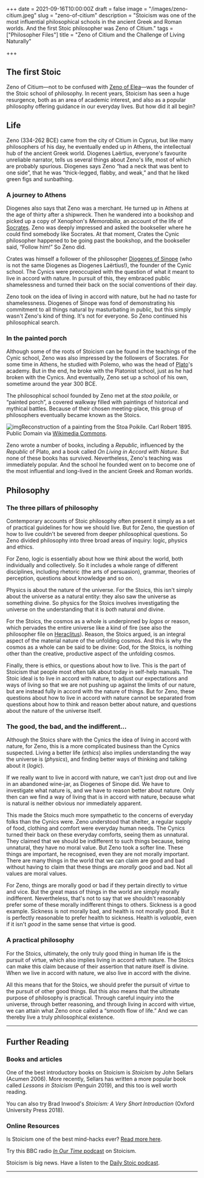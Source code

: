 +++
date = 2021-09-16T10:00:00Z
draft = false
image = "/images/zeno-citium.jpeg"
slug = "zeno-of-citium"
description = "Stoicism was one of the most influential philosophical schools in the ancient Greek and Roman worlds. And the first Stoic philosopher was Zeno of Citium."
tags = ["Philosopher Files"]
title = "Zeno of Citium and the Challenge of Living Naturally"

+++

## The first Stoic

Zeno of Citium—not to be confused with [Zeno of Elea](/zeno-of-elea)—was the founder of the Stoic school of philosophy. In recent years,  Stoicism has seen a huge resurgence, both as an area of academic  interest, and also as a popular philosophy offering guidance in our  everyday lives. But how did it all begin?

## Life

Zeno (334-262 BCE) came from the city of Citium in Cyprus, but like many  philosophers of his day, he eventually ended up in Athens, the  intellectual hub of the ancient Greek world. Diogenes Laërtius,  everyone's favourite unreliable narrator, tells us several things about  Zeno's life, most of which are probably spurious. Diogenes says Zeno  “had a neck that was bent to one side”, that he was “thick-legged,  flabby, and weak,” and that he liked green figs and sunbathing.

### A journey to Athens

Diogenes also says that Zeno was a merchant. He turned up in Athens at the age  of thirty after a shipwreck. Then he wandered into a bookshop and picked up a copy of Xenophon's *Memorabilia*, an account of the life of [Socrates](/socrates). Zeno was deeply impressed and asked the bookseller where he could find  somebody like Socrates. At that moment, Crates the Cynic philosopher  happened to be going past the bookshop, and the bookseller said, “Follow him!” So Zeno did.

Crates was himself a follower of the philosopher [Diogenes of Sinope](/diogenes) (who is not the same Diogenes as Diogenes Laërtius!), the founder of  the Cynic school. The Cynics were preoccupied with the question of what  it meant to live in accord with nature. In pursuit of this, they  embraced public shamelessness and turned their back on the social  conventions of their day.

Zeno took on the idea of living in  accord with nature, but he had no taste for shamelessness. Diogenes of  Sinope was fond of demonstrating his commitment to all things natural by masturbating in public, but this simply wasn't Zeno's kind of thing.  It's not for everyone. So Zeno continued his philosophical search.

### In the painted porch

Although some of the roots of Stoicism can be found in the teachings of the  Cynic school, Zeno was also impressed by the followers of Socrates. For  some time in Athens, he studied with Polemo, who was the head of [Plato](/plato-part-one/)'s academy. But in the end, he broke with the Platonist school, just as he had broken with the Cynics. And eventually, Zeno set up a school of his own, sometime around the year 300 BCE.

The philosophical school founded by Zeno met at the *stoa poikile*, or “painted porch”, a covered walkway filled with paintings of  historical and mythical battles. Because of their chosen meeting-place,  this group of philosophers eventually became known as the Stoics. 

![img](/images/stoa.jpg)Reconstruction of a painting from the Stoa Poikile. Carl Robert 1895. Public Domain via [Wikimedia Commons](https://commons.wikimedia.org/wiki/File:Marathon_battle_in_Stoa_Poikile,_Carl_Robert.jpg).

Zeno wrote a number of books, including a *Republic*, influenced by the *Republic* of Plato, and a book called *On Living in Accord with Nature*. But none of these books has survived. Nevertheless, Zeno's teaching was immediately popular. And the school he founded went on to become one of the most influential and long-lived in the ancient Greek and Roman  worlds.

## Philosophy

### The three pillars of philosophy

Contemporary accounts of Stoic philosophy often present it simply as a set of  practical guidelines for how we should live. But for Zeno, the question  of how to live couldn't be severed from deeper philosophical questions.  So Zeno divided philosophy into three broad areas of inquiry: logic,  physics and ethics. 

For Zeno, logic is essentially about how we *think* about the world, both individually and collectively. So it includes a whole  range of different disciplines, including rhetoric (the arts of  persuasion), grammar, theories of perception, questions about knowledge  and so on.

Physics is about the nature of the universe. For the  Stoics, this isn't simply about the universe as a natural entity: they  also saw the universe as something divine. So physics for the Stoics  involves investigating the universe on the understanding that it is *both* natural *and* divine.

For the Stoics, the cosmos as a whole is underpinned by *logos* or reason, which pervades the entire universe like a kind of fire (see also the philosopher file on [Heraclitus](/heraclitus)). Reason, the Stoics argued, is an integral aspect of the material nature of the unfolding cosmos. And this is why the cosmos as a whole can be  said to be divine: God, for the Stoics, is nothing other than the  creative, productive aspect of the unfolding cosmos.

Finally,  there is ethics, or questions about how to live. This is the part of  Stoicism that people most often talk about today in self-help manuals.  The Stoic ideal is to live in accord with nature, to adjust our  expectations and ways of living so that we are not pushing up against  the limits of our nature, but are instead fully in accord with the  nature of things. But for Zeno, these questions about how to live in  accord with nature cannot be separated from questions about how to think and reason better about nature, and questions about the nature of the  universe itself.

### The good, the bad, and the indifferent…

Although the Stoics share with the Cynics the idea of living in accord with  nature, for Zeno, this is a more complicated business than the Cynics  suspected. Living a better life (*ethics*) also implies understanding the way the universe is (*physics*), and finding better ways of thinking and talking about it (*logic*).

If we really want to live in accord with nature, we can't just drop out  and live in an abandoned wine-jar, as Diogenes of Sinope did. We have to investigate what nature is, and we have to reason better about nature.  Only then can we find a way of living that is in accord with nature,  because what is natural is neither obvious nor immediately apparent.

This made the Stoics much more sympathetic to the concerns of everyday folks than the Cynics were. Zeno understood that shelter, a regular supply of food, clothing and comfort were everyday human needs. The Cynics turned their back on these everyday comforts, seeing them as unnatural. They  claimed that we should be indifferent to such things because, being  unnatural, they have no moral value. But Zeno took a softer line. These  things are important, he recognised, even they are not morally  important. There are many things in the world that we can claim are good and bad without having to claim that these things are *morally* good and bad. Not all values are moral values. 

For Zeno, things are morally good or bad if they pertain directly to virtue and vice. But the great mass of things in the world are simply morally  indifferent. Nevertheless, that's not to say that we shouldn't  reasonably prefer some of these morally indifferent things to  others. Sickness is a good example. Sickness is not morally bad, and  health is not morally good. But it is perfectly reasonable to prefer  health to sickness. Health is *valuable*, even if it isn't *good* in the same sense that virtue is good.

### A practical philosophy

For the Stoics, ultimately, the only truly good thing in human life is the  pursuit of virtue, which also implies living in accord with nature. The  Stoics can make this claim because of their assertion that nature itself is divine. When we live in accord with nature, we also live in accord  with the divine.

All this means that for the Stoics, we should  prefer the pursuit of virtue to the pursuit of other good things. But  this also means that the ultimate purpose of philosophy is practical.  Through careful inquiry into the universe, through better reasoning, and through living in accord with virtue, we can attain what Zeno once  called a “smooth flow of life.” And we can thereby live a truly  philosophical existence.

------

## Further Reading

### **Books and articles**

One of the best introductory books on Stoicism is *Stoicism* by John Sellars (Acumen 2006). More recently, Sellars has written a more popular book called *Lessons in Stoicism* (Penguin 2019), and this too is well worth reading.

You can also try Brad Inwood's *Stoicism: A Very Short Introduction* (Oxford University Press 2018). 

### **Online Resources**

Is Stoicism one of the best mind-hacks ever? [Read more here](https://aeon.co/essays/why-stoicism-is-one-of-the-best-mind-hacks-ever-devised).

Try this BBC radio [*In Our Time* podcast](https://www.bbc.co.uk/programmes/p003k9fs) on Stoicism.

Stoicism is big news. Have a listen to the [Daily Stoic podcast](https://dailystoic.com/podcast/).

------
